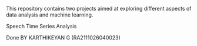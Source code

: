 This repository contains two projects aimed at exploring different aspects of data analysis and machine learning.

Speech 
Time Series Analysis

Done BY KARTHIKEYAN G (RA2111026040023)
